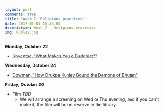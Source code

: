 ```yaml
---
layout: post
comments: true
title: "Week 7: Religious practices"
date: 2017-05-01 15:35:00
description: Week 7 - Religious practices
img: kunley.jpg
---
```


**Monday, October 22**
- [Khyentse, "What Makes You a Buddhist?"](https://www.lionsroar.com/what-makes-you-a-buddhist/)

**Wednesday, October 24**
- [Dowman, "How Drukpa Kunley Bound the Demons of Bhutan"](https://www.dropbox.com/s/g97xtt28p6c2y11/Dowman_DrukpaKunley.pdf?dl=0)

**Friday, October 26**
- Film _TBD_
	- We will arrange a screening on Wed or Thu evening, and if you can't make it, the film will be on reserve in the library.